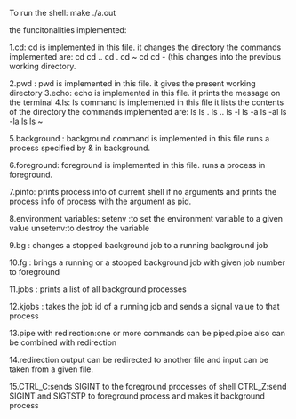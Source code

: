 To run the shell:
make
./a.out

the funcitonalities implemented:

1.cd:
cd is implemented in this file.
it changes the directory
    the commands implemented are:
    cd
    cd ..
    cd .
    cd ~
    cd <directory>
    cd - (this changes into the previous working directory.

2.pwd : pwd is implemented in this file.
         it gives the present working directory
3.echo: echo is implemented in this file.
          it prints the message on the terminal
4.ls: ls command is implemented in this file
        it lists the contents of the directory
        the commands implemented are:
        ls
        ls .
        ls ..
        ls -l
        ls -a
        ls -al
        ls -la
        ls <directory>
        ls ~

5.background : background command is implemented in this file
                runs a process specified by & in background.

6.foreground: foreground is implemented in this file.
                runs a process in foreground.

7.pinfo: prints process info of current shell if no arguments and prints  the process info of process with the argument as pid.

8.environment variables:
	setenv :to set the environment variable to a given value
	unsetenv:to destroy the variable

9.bg : changes a stopped background job to a running background job

10.fg : brings a running or a stopped background job with given job number to foreground

11.jobs : prints a list of all background processes

12.kjobs : takes the job id of a running job and sends a signal value to that process

13.pipe with redirection:one or more commands can be piped.pipe also can be combined with redirection

14.redirection:output can be redirected to another file and input can be taken from a given file.

15.CTRL_C:sends SIGINT to the foreground processes of shell
   CTRL_Z:send SIGINT and SIGTSTP to foreground process and makes it background process

